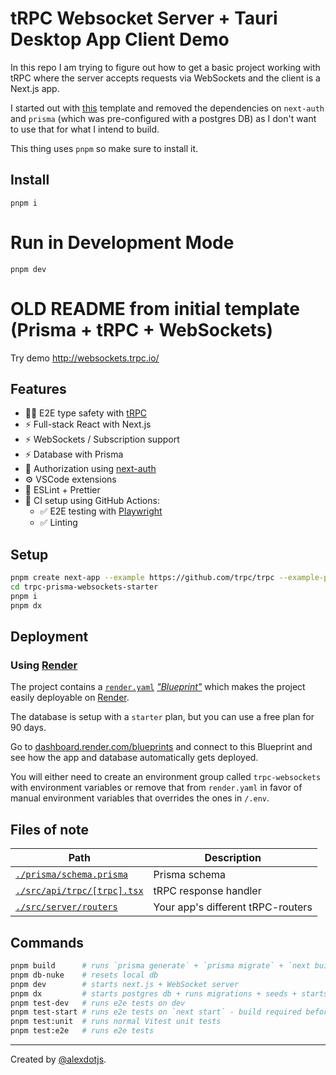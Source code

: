 # tRPC Websocket Server + Tauri Desktop App Client Demo
In this repo I am trying to figure out how to get a basic project working with tRPC where the server accepts requests via WebSockets and the client is a Next.js app. 

I started out with [this](https://github.com/trpc/examples-next-prisma-starter-websockets) template and removed the dependencies on `next-auth` and `prisma` (which was pre-configured with a postgres DB) as I don't want to use that for what I intend to build. 

This thing uses `pnpm` so make sure to install it.
## Install
`pnpm i`

# Run in Development Mode
`pnpm dev`

# OLD README from initial template (Prisma + tRPC + WebSockets)

Try demo http://websockets.trpc.io/

## Features

- 🧙‍♂️ E2E type safety with [tRPC](https://trpc.io)
- ⚡ Full-stack React with Next.js
- ⚡ WebSockets / Subscription support
- ⚡ Database with Prisma
- 🔐 Authorization using [next-auth](https://next-auth.js.org/)
- ⚙️ VSCode extensions
- 🎨 ESLint + Prettier
- 💚 CI setup using GitHub Actions:
  - ✅ E2E testing with [Playwright](https://playwright.dev/)
  - ✅ Linting

## Setup

```bash
pnpm create next-app --example https://github.com/trpc/trpc --example-path examples/next-prisma-websockets-starter trpc-prisma-websockets-starter
cd trpc-prisma-websockets-starter
pnpm i
pnpm dx
```

## Deployment

### Using [Render](https://render.com/)

The project contains a [`render.yaml`](./render.yaml) [_"Blueprint"_](https://render.com/docs/blueprint-spec) which makes the project easily deployable on [Render](https://render.com/).

The database is setup with a `starter` plan, but you can use a free plan for 90 days.

Go to [dashboard.render.com/blueprints](https://dashboard.render.com/blueprints) and connect to this Blueprint and see how the app and database automatically gets deployed.

You will either need to create an environment group called `trpc-websockets` with environment variables or remove that from `render.yaml` in favor of manual environment variables that overrides the ones in `/.env`.

## Files of note

<table>
  <thead>
    <tr>
      <th>Path</th>
      <th>Description</th>
    </tr>
  </thead>
  <tbody>
    <tr>
      <td><a href="./prisma/schema.prisma"><code>./prisma/schema.prisma</code></a></td>
      <td>Prisma schema</td>
    </tr>
    <tr>
      <td><a href="./src/api/trpc/[trpc].tsx"><code>./src/api/trpc/[trpc].tsx</code></a></td>
      <td>tRPC response handler</td>
    </tr>
    <tr>
      <td><a href="./src/server/routers"><code>./src/server/routers</code></a></td>
      <td>Your app's different tRPC-routers</td>
    </tr>
  </tbody>
</table>

## Commands

```bash
pnpm build      # runs `prisma generate` + `prisma migrate` + `next build`
pnpm db-nuke    # resets local db
pnpm dev        # starts next.js + WebSocket server
pnpm dx         # starts postgres db + runs migrations + seeds + starts next.js
pnpm test-dev   # runs e2e tests on dev
pnpm test-start # runs e2e tests on `next start` - build required before
pnpm test:unit  # runs normal Vitest unit tests
pnpm test:e2e   # runs e2e tests
```

---

Created by [@alexdotjs](https://twitter.com/alexdotjs).
